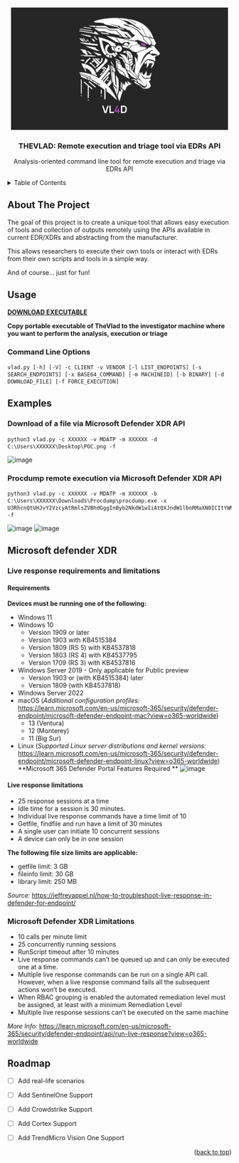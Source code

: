 <a name="readme-top"></a>
<!-- PROJECT LOGO -->
<br />
<div align="center">
  <a href="https://github.com/alpine-sec/thevlad">
    <img width="488" alt="thevlad" src="https://github.com/alpine-sec/thevlad/blob/main/images/thevlad_logo.png">
  </a>
  <h3 align="center">THEVLAD: Remote execution and triage tool via EDRs API</h3>

  <p align="center">
    Analysis-oriented command line tool for remote execution and triage via EDRs API
  </p>
</div>

<!-- TABLE OF CONTENTS -->
<details>
  <summary>Table of Contents</summary>
  <ol>
    <li>
      <a href="#about-the-project">About The Project</a></li>
    <li><a href="#usage">Usage</a></li>
    <li><a href="#examples">Examples</a></li>
    <li><a href="#Microsoft defender XDR">Microsoft Defender XDR</a></li>
    <li><a href="#roadmap">Roadmap</a></li>
    
  </ol>
</details>


<!-- ABOUT THE PROJECT -->
## About The Project

The goal of this project is to create a unique tool that allows easy execution of tools and collection of outputs remotely using the APIs available in current EDR/XDRs and abstracting from the manufacturer.

This allows researchers to execute their own tools or interact with EDRs from their own scripts and tools in a simple way.

And of course... just for fun!

<!-- USAGE EXAMPLES -->
## Usage
[**DOWNLOAD EXECUTABLE**](https://github.com/alpine-sec/thevlad/releases/latest)

**Copy portable executable of **TheVlad** to the investigator machine where you want to perform the analysis, execution or triage**

### Command Line Options
```
vlad.py [-h] [-V] -c CLIENT -v VENDOR [-l LIST_ENDPOINTS] [-s SEARCH_ENDPOINTS] [-x BASE64_COMMAND] [-m MACHINEID] [-b BINARY] [-d DOWNLOAD_FILE] [-f FORCE_EXECUTION]

```

<!-- EXAMPLES -->
## Examples

### Download of a file via Microsoft Defender XDR API
```
python3 vlad.py -c XXXXXX -v MDATP -m XXXXXX -d C:\Users\XXXXXX\Desktop\POC.png -f
```
![image](https://github.com/alpine-sec/thevlad/assets/129158763/8a8701f7-d81d-47c1-b847-08bac177ff2d)

### Procdump remote execution via Microsoft Defender XDR API
```
python3 vlad.py -c XXXXXX -v MDATP -m XXXXXX -b C:\Users\XXXXXX\Downloads\Procdump\procdump.exe -x U3RhcnQtUHJvY2VzcyAtRmlsZVBhdGggInByb2NkdW1wIiAtQXJndW1lbnRMaXN0ICItYWNjZXB0ZXVsYSAtbWEgNTU4NCAgQzpcIg== -f
```
![image](https://github.com/alpine-sec/thevlad/assets/129158763/195cedbc-201d-4ba8-a504-4c879b9839b1)
![image](https://github.com/alpine-sec/thevlad/assets/129158763/85eee1c2-490f-4e68-b015-7a51d52b7658)

<!-- MICROSOFT DEFENDER XDR -->
## Microsoft defender XDR
<!-- LIVE RESPONSE LIMITATIONS -->
### Live response requirements and limitations
#### Requirements ####
**Devices must be running one of the following:**
- Windows 11
- Windows 10
  - Version 1909 or later
  - Version 1903 with KB4515384
  - Version 1809 (RS 5) with KB4537818
  - Version 1803 (RS 4) with KB4537795
  - Version 1709 (RS 3) with KB4537816
- Windows Server 2019 - Only applicable for Public preview
  - Version 1903 or (with KB4515384) later
  - Version 1809 (with KB4537818)
- Windows Server 2022
- macOS (_Additional configuration profiles:_ https://learn.microsoft.com/en-us/microsoft-365/security/defender-endpoint/microsoft-defender-endpoint-mac?view=o365-worldwide)
  - 13 (Ventura)
  - 12 (Monterey)
  - 11 (Big Sur)
- Linux (_Supported Linux server distributions and kernel versions:_ https://learn.microsoft.com/en-us/microsoft-365/security/defender-endpoint/microsoft-defender-endpoint-linux?view=o365-worldwide)
**Microsoft 365 Defender Portal Features Required **
![image](https://github.com/alpine-sec/thevlad/assets/129158763/c7442f18-edfa-433c-b313-b691a177d703)


#### Live response limitations ####
- 25 response sessions at a time
- Idle time for a session is 30 minutes.
- Individual live response commands have a time limit of 10
- Getfile, findfile and run have a limit of 30 minutes
- A single user can initiate 10 concurrent sessions
- A device can only be in one session

**The following file size limits are applicable:**
   - getfile limit: 3 GB
   - fileinfo limit: 30 GB
   - library limit: 250 MB

_Source:_ https://jeffreyappel.nl/how-to-troubleshoot-live-response-in-defender-for-endpoint/

<!-- LIVE RESPONSE LIMITATIONS -->
### Microsoft Defender XDR Limitations
   - 10 calls per minute limit
   - 25 concurrently running sessions
   - RunScript timeout after 10 minutes
   - Live response commands can’t be queued up and can only be executed one at a time.
   - Multiple live response commands can be run on a single API call. However, when a live response command fails all the subsequent actions won’t be executed.
   - When RBAC grouping is enabled the automated remediation level must be assigned, at least with a minimum Remediation Level
   - Multiple live response sessions can’t be executed on the same machine

_More Info:_ https://learn.microsoft.com/en-us/microsoft-365/security/defender-endpoint/api/run-live-response?view=o365-worldwide

<!-- ROADMAP -->
## Roadmap

- [ ] Add real-life scenarios
- [ ] Add SentinelOne Support
- [ ] Add Crowdstrike Support
- [ ] Add Cortex Support
- [ ] Add TrendMicro Vision One Support


<p align="right">(<a href="#readme-top">back to top</a>)</p>


